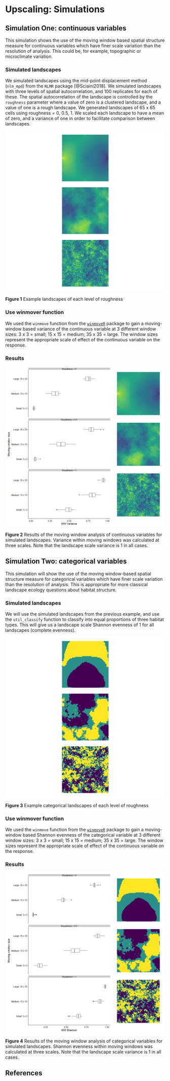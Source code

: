 # Upscaling: Simulations



## Simulation One: continuous variables

This simulation shows the use of the moving window based spatial structure measure for continuous variables which have finer scale variation than the resolution of analysis. This could be, for example, topographic or microclimate variation. 

### Simulated landscapes

We simulated landscapes using the mid-point displacement method (`nlm_mpd`) from the `NLMR` package [@Sciaini2018]. We simulated landscapes with three levels of spatial autocorrelation, and 100 replicates for each of these. The spatial autocorrelation of the landscape is controlled by the `roughness` parameter where a value of zero is a clustered landscape, and a value of one is a rough landscape. We generated landscapes of 65 x 65 cells using roughness = 0, 0.5, 1. We scaled each landscape to have a mean of zero, and a variance of one in order to facilitate comparison between landscapes. 

![](simulations_files/figure-html/sim_ls-1.png)<!-- -->

**Figure 1** Example landscapes of each level of roughness

### Use winmover function

We used the `winmove` function from the [`winmoveR`](https://github.com/laurajanegraham/winmoveR) package to gain a moving-window based variance of the continuous variable at 3 different window sizes: 3 x 3 = small; 15 x 15 = medium; 35 x 35 = large. The window sizes represent the appropriate scale of effect of the continuous variable on the response. 




### Results

![](simulations_files/figure-html/contsim_results-1.png)<!-- -->

**Figure 2** Results of the moving window analysis of continuous variables for simulated landscapes. Variance within moving windows was calculated at three scales. Note that the landscape scale variance is 1 in all cases. 

## Simulation Two: categorical variables

This simulation will show the use of the moving window-based spatial structure measure for categorical variables which have finer scale variation than the resolution of analysis. This is appropriate for more classical landscape ecology questions about habitat structure. 

### Simulated landscapes

We will use the simulated landscapes from the previous example, and use the `util_classify` function to classify into equal proportions of three habitat types. This will give us a landscape scale Shannon evenness of 1 for all landscapes (complete evenness). 

![](simulations_files/figure-html/cat_ls-1.png)<!-- -->

**Figure 3** Example categorical landscapes of each level of roughness

### Use winmover function

We used the `winmove` function from the [`winmoveR`](https://github.com/laurajanegraham/winmoveR) package to gain a moving-window based Shannon evenness of the categorical variable at 3 different window sizes: 3 x 3 = small; 15 x 15 = medium; 35 x 35 = large. The window sizes represent the appropriate scale of effect of the continuous variable on the response. 




### Results

![](simulations_files/figure-html/catsim_results-1.png)<!-- -->

**Figure 4** Results of the moving window analysis of categorical variables for simulated landscapes. Shannon evenness within moving windows was calculated at three scales. Note that the landscape scale variance is 1 in all cases. 

## References
